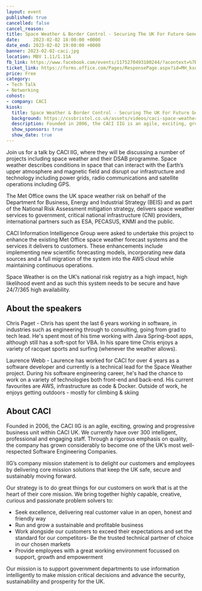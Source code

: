 ```yaml
---
layout: event
published: true
cancelled: false
cancel_reason:
title: Space Weather & Border Control - Securing The UK For Future Generations
date:     2023-02-02 18:00:00 +0000
date_end: 2023-02-02 19:00:00 +0000
banner: 2023-02-02-caci.jpg
location: MBV 1.11/1.11A
fb_link: https://www.facebook.com/events/1175270493100244/?acontext=%7B%22event_action_history%22%3A[%7B%22surface%22%3A%22page%22%7D]%7D
ticket_link: https://forms.office.com/Pages/ResponsePage.aspx?id=MH_ksn3NTkql2rGM8aQVG9NJCZ7L5PVKqvcxQ7iclbBUNzNHV01OUDhYVUs3QUlHNUVMM0EyTFJFNCQlQCN0PWcu
price: Free
category:
- Tech Talk
- Networking
cohost:
- company: CACI
kiosk:
  title: Space Weather & Border Control - Securing The UK For Future Generations
  background: https://cssbristol.co.uk/assets/videos/caci-space-weather-kiosk.mp4
  description: Founded in 2006, the CACI IIG is an agile, exciting, growing and progressive business unit within CACI UK. We currently have over 300 intelligent, professional and engaging staff. Through a rigorous emphasis on quality, the company has grown considerably to become one of the UK’s most well-respected Software Engineering Companies.
  show_sponsors: true
  show_date: true
---
```


Join us for a talk by CACI IIG, where they will be discussing a number of projects including space weather and their DSAB programme. Space weather describes conditions in space that can interact with the Earth’s upper atmosphere and magnetic field and disrupt our infrastructure and technology including power grids, radio communications and satellite operations including GPS.

The Met Office owns the UK space weather risk on behalf of the Department for Business, Energy and Industrial Strategy (BEIS) and as part of the National Risk Assessment mitigation strategy, delivers space weather services to government, critical national infrastructure (CNI) providers, international partners such as ESA, PECASUS, KNMI and the public.

CACI Information Intelligence Group were asked to undertake this project to enhance the existing Met Office space weather forecast systems and the services it delivers to customers. These enhancements include implementing new scientific forecasting models, incorporating new data sources and a full migration of the system into the AWS cloud while maintaining continuous operations.

Space Weather is on the UK’s national risk registry as a high impact, high likelihood event and as such this system needs to be secure and have 24/7/365 high availability.


## About the speakers

Chris Paget - Chris has spent the last 6 years working in software, in industries such as engineering through to consulting, going from grad to tech lead. He's spent most of his time working with Java Spring-boot apps, although still has a soft-spot for VBA. In his spare time Chris enjoys a variety of racquet sports and surfing (whenever the weather allows).

Laurence Webb - Laurence has worked for CACI for over 4 years as a software developer and currently is a technical lead for the Space Weather project. During his software engineering career, he's had the chance to work on a variety of technologies both front-end and back-end. His current favourites are AWS, infrastructure as code & Docker. Outside of work, he enjoys getting outdoors - mostly for climbing & skiing

 

## About CACI

Founded in 2006, the CACI IIG is an agile, exciting, growing and progressive business unit within CACI UK. We currently have over 300 intelligent, professional and engaging staff. Through a rigorous emphasis on quality, the company has grown considerably to become one of the UK’s most well-respected Software Engineering Companies.

IIG’s company mission statement is to delight our customers and employees by delivering core mission solutions that keep the UK safe, secure and sustainably moving forward.

Our strategy is to do great things for our customers on work that is at the heart of their core mission. We bring together highly capable, creative, curious and passionate problem solvers to:

- Seek excellence, delivering real customer value in an open, honest and friendly way
- Run and grow a sustainable and profitable business
- Work alongside our customers to exceed their expectations and set the standard for our competitors- Be the trusted technical partner of choice in our chosen markets
- Provide employees with a great working environment focussed on support, growth and empowerment

Our mission is to support government departments to use information intelligently to make mission critical decisions and advance the security, sustainability and prosperity for the UK.
